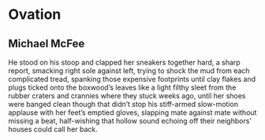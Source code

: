 # Ovation
## Michael McFee
He stood on his stoop
and clapped her sneakers together
hard, a sharp report,
smacking right sole against left,
trying to shock the mud
from each complicated tread,
spanking those expensive footprints
until clay flakes and plugs
ticked onto the boxwood’s leaves
like a light filthy sleet
from the rubber craters and crannies
where they stuck weeks ago,
until her shoes were banged clean
though that didn’t stop
his stiff-armed slow-motion applause
with her feet’s emptied gloves,
slapping mate against mate
without missing a beat,
half-wishing that hollow sound
echoing off their neighbors’ houses
could call her back.